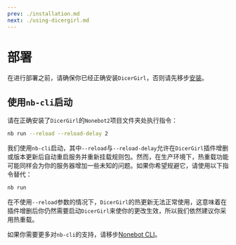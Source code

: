 ```yaml
---
prev: ./installation.md
next: ./using-dicergirl.md
---
```

# 部署

在进行部署之前，请确保你已经正确安装`DicerGirl`，否则请先移步[安装](./installation.md)。

## 使用`nb-cli`启动

请在正确安装了`DicerGirl`的`Nonebot2`项目文件夹处执行指令：

```bash
nb run --reload --reload-delay 2
```

我们使用`nb-cli`启动，其中`--reload`与`--reload-delay`允许在`DicerGirl`插件增删或版本更新后自动重启服务并重新挂载规则包。然而，在生产环境下，热重载功能可能同样会为你的服务器增加一些未知的问题。如果你希望规避它，请使用以下指令替代：

```bash
nb run
```

在不使用`--reload`参数的情况下，`DicerGirl`的热更新无法正常使用，这意味着在插件增删后你仍然需要启动`DicerGirl`来使你的更改生效，所以我们依然建议你采用热重载。

如果你需要更多对`nb-cli`的支持，请移步[Nonebot CLI](https://cli.nonebot.dev/)。
